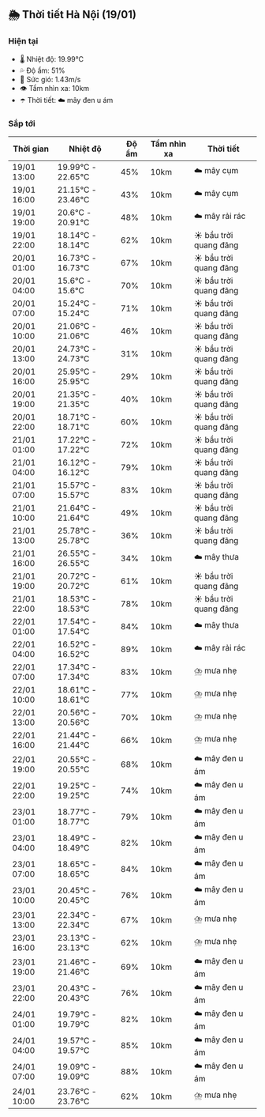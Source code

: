 ## 🌦️ Thời tiết Hà Nội (19/01)

### Hiện tại

- 🌡️ Nhiệt độ: 19.99℃
- 💦 Độ ẩm: 51%
- 💨 Sức gió: 1.43m/s
- 👁️ Tầm nhìn xa: 10km
- ☂️ Thời tiết: ☁️ mây đen u ám

### Sắp tới

| Thời gian | Nhiệt độ | Độ ẩm | Tầm nhìn xa | Thời tiết |
| --- | --- | --- | --- | --- |
| 19/01 13:00 | 19.99℃ - 22.65℃ | 45% | 10km | ☁️ mây cụm |
| 19/01 16:00 | 21.15℃ - 23.46℃ | 43% | 10km | ☁️ mây cụm |
| 19/01 19:00 | 20.6℃ - 20.91℃ | 48% | 10km | ☁️ mây rải rác |
| 19/01 22:00 | 18.14℃ - 18.14℃ | 62% | 10km | ☀️ bầu trời quang đãng |
| 20/01 01:00 | 16.73℃ - 16.73℃ | 67% | 10km | ☀️ bầu trời quang đãng |
| 20/01 04:00 | 15.6℃ - 15.6℃ | 70% | 10km | ☀️ bầu trời quang đãng |
| 20/01 07:00 | 15.24℃ - 15.24℃ | 71% | 10km | ☀️ bầu trời quang đãng |
| 20/01 10:00 | 21.06℃ - 21.06℃ | 46% | 10km | ☀️ bầu trời quang đãng |
| 20/01 13:00 | 24.73℃ - 24.73℃ | 31% | 10km | ☀️ bầu trời quang đãng |
| 20/01 16:00 | 25.95℃ - 25.95℃ | 29% | 10km | ☀️ bầu trời quang đãng |
| 20/01 19:00 | 21.35℃ - 21.35℃ | 40% | 10km | ☀️ bầu trời quang đãng |
| 20/01 22:00 | 18.71℃ - 18.71℃ | 60% | 10km | ☀️ bầu trời quang đãng |
| 21/01 01:00 | 17.22℃ - 17.22℃ | 72% | 10km | ☀️ bầu trời quang đãng |
| 21/01 04:00 | 16.12℃ - 16.12℃ | 79% | 10km | ☀️ bầu trời quang đãng |
| 21/01 07:00 | 15.57℃ - 15.57℃ | 83% | 10km | ☀️ bầu trời quang đãng |
| 21/01 10:00 | 21.64℃ - 21.64℃ | 49% | 10km | ☀️ bầu trời quang đãng |
| 21/01 13:00 | 25.78℃ - 25.78℃ | 36% | 10km | ☀️ bầu trời quang đãng |
| 21/01 16:00 | 26.55℃ - 26.55℃ | 34% | 10km | ☁️ mây thưa |
| 21/01 19:00 | 20.72℃ - 20.72℃ | 61% | 10km | ☀️ bầu trời quang đãng |
| 21/01 22:00 | 18.53℃ - 18.53℃ | 78% | 10km | ☀️ bầu trời quang đãng |
| 22/01 01:00 | 17.54℃ - 17.54℃ | 84% | 10km | ☁️ mây thưa |
| 22/01 04:00 | 16.52℃ - 16.52℃ | 89% | 10km | ☁️ mây rải rác |
| 22/01 07:00 | 17.34℃ - 17.34℃ | 83% | 10km | ⛈️ mưa nhẹ |
| 22/01 10:00 | 18.61℃ - 18.61℃ | 77% | 10km | ⛈️ mưa nhẹ |
| 22/01 13:00 | 20.56℃ - 20.56℃ | 70% | 10km | ⛈️ mưa nhẹ |
| 22/01 16:00 | 21.44℃ - 21.44℃ | 66% | 10km | ⛈️ mưa nhẹ |
| 22/01 19:00 | 20.55℃ - 20.55℃ | 68% | 10km | ☁️ mây đen u ám |
| 22/01 22:00 | 19.25℃ - 19.25℃ | 74% | 10km | ☁️ mây đen u ám |
| 23/01 01:00 | 18.77℃ - 18.77℃ | 79% | 10km | ☁️ mây đen u ám |
| 23/01 04:00 | 18.49℃ - 18.49℃ | 82% | 10km | ☁️ mây đen u ám |
| 23/01 07:00 | 18.65℃ - 18.65℃ | 84% | 10km | ☁️ mây đen u ám |
| 23/01 10:00 | 20.45℃ - 20.45℃ | 76% | 10km | ☁️ mây đen u ám |
| 23/01 13:00 | 22.34℃ - 22.34℃ | 67% | 10km | ⛈️ mưa nhẹ |
| 23/01 16:00 | 23.13℃ - 23.13℃ | 62% | 10km | ⛈️ mưa nhẹ |
| 23/01 19:00 | 21.46℃ - 21.46℃ | 69% | 10km | ☁️ mây đen u ám |
| 23/01 22:00 | 20.43℃ - 20.43℃ | 76% | 10km | ☁️ mây đen u ám |
| 24/01 01:00 | 19.79℃ - 19.79℃ | 82% | 10km | ☁️ mây đen u ám |
| 24/01 04:00 | 19.57℃ - 19.57℃ | 85% | 10km | ☁️ mây đen u ám |
| 24/01 07:00 | 19.09℃ - 19.09℃ | 88% | 10km | ☁️ mây đen u ám |
| 24/01 10:00 | 23.76℃ - 23.76℃ | 62% | 10km | ⛈️ mưa nhẹ |
